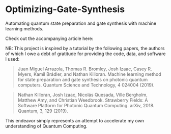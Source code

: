 # Optimizing-Gate-Synthesis
Automating quantum state preparation and gate synthesis with machine learning methods.

Check out the accompanying article here:

NB: This project is inspired by a tutorial by the following papers, the authors of which I owe a debt of gratitude for providing the code, data, and software I used:

> Juan Miguel Arrazola, Thomas R. Bromley, Josh Izaac, Casey R. Myers, Kamil Brádler, and Nathan Killoran. Machine learning method for state preparation and gate synthesis on photonic quantum computers. Quantum Science and Technology, 4 024004 (2019).

> Nathan Killoran, Josh Izaac, Nicolás Quesada, Ville Bergholm, Matthew Amy, and Christian Weedbrook. Strawberry Fields: A Software Platform for Photonic Quantum Computing. arXiv, 2018. Quantum, 3, 129 (2019).

This endeavor simply represents an attempt to accelerate my own understanding of Quantum Computing. 
